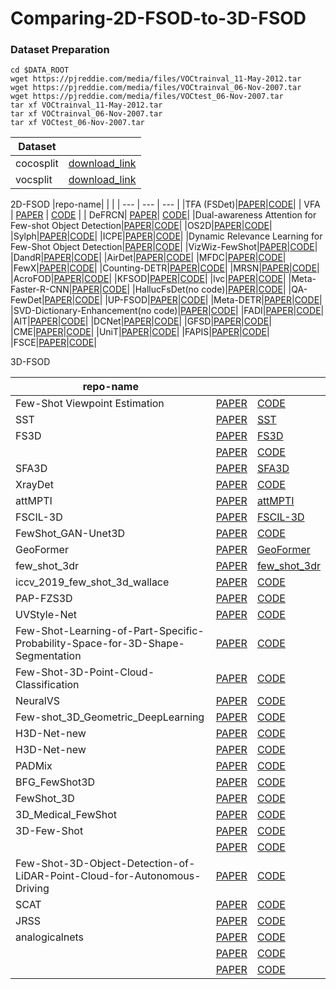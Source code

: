 # Comparing-2D-FSOD-to-3D-FSOD

### Dataset Preparation
```
cd $DATA_ROOT
wget https://pjreddie.com/media/files/VOCtrainval_11-May-2012.tar
wget https://pjreddie.com/media/files/VOCtrainval_06-Nov-2007.tar
wget https://pjreddie.com/media/files/VOCtest_06-Nov-2007.tar
tar xf VOCtrainval_11-May-2012.tar
tar xf VOCtrainval_06-Nov-2007.tar
tar xf VOCtest_06-Nov-2007.tar
```


|Dataset||
| --- |--- |
|cocosplit|[download_link](https://drive.google.com/file/d/1T_cYLxNqYlbnFNJt8IVvT7ZkWb5c0esj/view?usp=sharing)|
|vocsplit|[download_link](https://drive.google.com/file/d/1BpDDqJ0p-fQAFN_pthn2gqiK5nWGJ-1a/view?usp=sharing)|


2D-FSOD
|repo-name| | |
| --- | --- | --- | 
|TFA (FSDet)|[PAPER]()|[CODE](https://github.com/ucbdrive/few-shot-object-detection)|
| VFA | [PAPER](https://arxiv.org/pdf/2301.13411.pdf) | [CODE](https://github.com/csuhan/VFA) | 
| DeFRCN| [PAPER](https://arxiv.org/pdf/2108.09017.pdf)| [CODE](https://github.com/er-muyue/DeFRCN)|
|Dual-awareness Attention for Few-shot Object Detection|[PAPER]()|[CODE](https://github.com/Tung-I/Dual-awareness-Attention-for-Few-shot-Object-Detection)|
|OS2D|[PAPER]()|[CODE](https://github.com/aosokin/os2d/tree/master)|
|Sylph|[PAPER]()|[CODE](https://github.com/facebookresearch/sylph-few-shot-detection)|
|ICPE|[PAPER]()|[CODE](https://github.com/lxn96/ICPE/tree/main)|
|Dynamic Relevance Learning for Few-Shot Object Detection|[PAPER]()|[CODE](https://github.com/liuweijie19980216/DRL-for-FSOD)|
|VizWiz-FewShot|[PAPER]()|[CODE](https://github.com/alec-bell/vizwiz-fewshot/tree/master)|
|DandR|[PAPER]()|[CODE](https://github.com/ZYN-1101/DandR/tree/main)|
|AirDet|[PAPER]()|[CODE](https://github.com/Jaraxxus-Me/AirDet)|
|MFDC|[PAPER]()|[CODE](https://github.com/WuShuang1998/MFDC)|
|FewX|[PAPER]()|[CODE](https://github.com/fanq15/FewX)|
|Counting-DETR|[PAPER]()|[CODE](https://github.com/VinAIResearch/Counting-DETR)|
|MRSN|[PAPER]()|[CODE](https://github.com/MMatx/MRSN)|
|AcroFOD|[PAPER]()|[CODE](https://github.com/Hlings/AcroFOD)|
|KFSOD|[PAPER]()|[CODE](https://github.com/ZS123-lang/KFSOD)|
|lvc|[PAPER]()|[CODE](https://github.com/prannaykaul/lvc)|
|Meta-Faster-R-CNN|[PAPER]()|[CODE](https://github.com/GuangxingHan/Meta-Faster-R-CNN)|
|HallucFsDet(no code)|[PAPER]()|[CODE]()|
|QA-FewDet|[PAPER]()|[CODE](https://github.com/GuangxingHan/QA-FewDet)|
|UP-FSOD|[PAPER]()|[CODE](https://github.com/AmingWu/UP-FSOD)|
|Meta-DETR|[PAPER]()|[CODE](https://github.com/ZhangGongjie/Meta-DETR)|
|SVD-Dictionary-Enhancement(no code)|[PAPER]()|[CODE](https://github.com/AmingWu/SVD-Dictionary-Enhancement)|
|FADI|[PAPER]()|[CODE](https://github.com/yhcao6/FADI)|
|AIT|[PAPER]()|[CODE](https://github.com/CAIVIAC/AIT)|
|DCNet|[PAPER]()|[CODE](https://github.com/hzhupku/DCNet)|
|GFSD|[PAPER]()|[CODE](https://github.com/Megvii-BaseDetection/GFSD)|
|CME|[PAPER]()|[CODE](https://github.com/Bohao-Lee/CME)|
|UniT|[PAPER]()|[CODE](https://github.com/ubc-vision/UniT)|
|FAPIS|[PAPER]()|[CODE](https://github.com/ducminhkhoi/FAPIS)|
|FSCE|[PAPER]()|[CODE](https://github.com/megvii-research/FSCE)|




3D-FSOD

|repo-name| | |
| --- | --- | --- | 
|Few-Shot Viewpoint Estimation|[PAPER]()|[CODE](https://github.com/YoungXIAO13/FewShotViewpoint)|
|SST|[PAPER]()|[SST](https://github.com/tusen-ai/SST)|
|FS3D|[PAPER]()|[FS3D](https://github.com/CVMI-Lab/FS3D)|
||[PAPER]()|[CODE](https://github.com/CVMI-Lab/FS3D)|
|SFA3D|[PAPER]()|[SFA3D](https://github.com/maudzung/SFA3D)|
|XrayDet|[PAPER]()|[CODE](https://github.com/DIG-Beihang/XrayDetection)|
|attMPTI|[PAPER]()|[attMPTI](https://github.com/Na-Z/attMPTI)|
|FSCIL-3D|[PAPER]()|[FSCIL-3D](https://github.com/townim-faisal/FSCIL-3D)|
|FewShot_GAN-Unet3D|[PAPER]()|[CODE](https://github.com/arnab39/FewShot_GAN-Unet3D)|
|GeoFormer|[PAPER]()|[GeoFormer](https://github.com/VinAIResearch/GeoFormer)|
|few_shot_3dr|[PAPER]()|[few_shot_3dr](https://github.com/JeremyFisher/few_shot_3dr)|
|iccv_2019_few_shot_3d_wallace|[PAPER]()|[CODE](https://github.com/BramSW/iccv_2019_few_shot_3d_wallace)|
|PAP-FZS3D|[PAPER]()|[CODE](https://github.com/heshuting555/PAP-FZS3D)|
|UVStyle-Net|[PAPER]()|[CODE](https://github.com/AutodeskAILab/UVStyle-Net)|
|Few-Shot-Learning-of-Part-Specific-Probability-Space-for-3D-Shape-Segmentation|[PAPER]()|[CODE](https://github.com/Lingjing324/Few-Shot-Learning-of-Part-Specific-Probability-Space-for-3D-Shape-Segmentation)|
|Few-Shot-3D-Point-Cloud-Classification|[PAPER]()|[CODE](https://github.com/PeiZhou26/Few-Shot-3D-Point-Cloud-Classification)|
|NeuralVS|[PAPER]()|[CODE](https://github.com/Angtian/NeuralVS)|
|Few-shot_3D_Geometric_DeepLearning|[PAPER]()|[CODE](https://github.com/Mzunoven/Few-shot_3D_Geometric_DeepLearning)|
|H3D-Net-new|[PAPER]()|[CODE]()|
|H3D-Net-new|[PAPER]()|[CODE](https://github.com/MaxPolak97/H3D-Net-new)|
|PADMix|[PAPER]()|[CODE](https://github.com/ttchengab/PADMix)|
|BFG_FewShot3D|[PAPER]()|[CODE](https://github.com/Mostapha0A/BFG_FewShot3D)|
|FewShot_3D|[PAPER]()|[CODE](https://github.com/rishabhdotgupta/FewShot_3D)|
|3D_Medical_FewShot|[PAPER]()|[CODE](https://github.com/Rituraj-commits/3D_Medical_FewShot)|
|3D-Few-Shot|[PAPER]()|[CODE](https://github.com/yuchenlichuck/3D-Few-Shot)|
||[PAPER]()|[CODE](https://github.com/frh02/3D-Few-Shot)|
|Few-Shot-3D-Object-Detection-of-LiDAR-Point-Cloud-for-Autonomous-Driving|[PAPER]()|[CODE](https://github.com/Garvey98/Few-Shot-3D-Object-Detection-of-LiDAR-Point-Cloud-for-Autonomous-Driving)|
|SCAT|[PAPER]()|[CODE](https://github.com/czzhang179/SCAT)|
|JRSS|[PAPER]()|[CODE](https://github.com/AIforMS/JRSS)|
|analogicalnets|[PAPER]()|[CODE](https://github.com/nickgkan/analogicalnets)|
||[PAPER]()|[CODE]()|
||[PAPER]()|[CODE]()|



